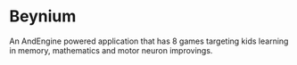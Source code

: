 # Beynium
An AndEngine powered application that has 8 games targeting kids learning in memory, mathematics and motor neuron improvings. 
